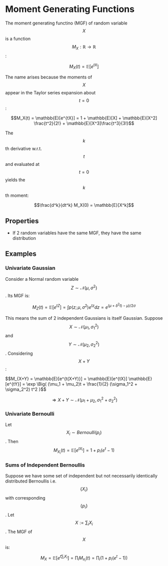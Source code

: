 # Moment Generating Functions

The moment generating functino (MGF) of random variable $$X$$ is a function $$M_X: \mathbb{R} \rightarrow \mathbb{R}$$:

$$M_X(t) = \mathbb{E}[e^{tX}]$$

The name arises because the moments of $$X$$ appear in the Taylor series expansion about $$t=0$$:

$$M_X(t) = \mathbb{E}[e^{tX}] = 1 + \mathbb{E}[X] + \mathbb{E}[X^2] \frac{t^2}{2!} + \mathbb{E}[X^3]\frac{t^3}{3!}$$

The $$k$$th derivative w.r.t. $$t$$ and evaluated at $$t=0$$ yields the $$k$$th moment:

$$\frac{d^k}{dt^k} M_X(0) = \mathbb{E}[X^k]$$

## Properties

- If 2 random variables have the same MGF, they have the same distribution

## Examples

### Univariate Gaussian 

Consider a Normal random variable $$Z \sim \mathcal{N}(\mu, \sigma^2)$$. Its MGF is:

$$M_Z(t) = \mathbb{E}[e^{tZ}] = \int p(z; \mu, \sigma^2) e^{tz} dz = e^{(\mu + \delta^2 t) - \mu)/2\sigma}$$

This means the sum of 2 independent Gaussians is itself Gaussian. Suppose $$X \sim \mathcal{N}(\mu_1, \sigma_1^2)$$
and $$Y \sim \mathcal{N}(\mu_2, \sigma_2^2)$$. Considering $$X + Y$$:

$$M_{X+Y} = \mathbb{E}[e^{t(X+Y)}] = \mathbb{E}[e^{tX}] \mathbb{E}[e^{tY}]
= \exp \Big( (\mu_1 + \mu_2)t + \frac{1}{2} (\sigma_1^2 + \sigma_2^2) t^2 }$$

$$\Rightarrow X+ Y \sim \mathcal{N}(\mu_1 + \mu_2, \sigma_1^2 + \sigma_2^2)$$

### Univariate Bernoulli

Let $$X_i \sim Bernoulli(p_i)$$. Then $$M_{X_i}(t) = \mathbb{E}[e^{tX_i}] = 1 + p_i (e^t - 1)$$

### Sums of Independent Bernoullis

Suppose we have some set of independent but not necessarily identically distributed Bernoullis
i.e. $$\{X_i \}$$ with corresponding $$\{p_i\}$$. Let $$X := \sum_i X_i$$. The MGF of
$$X$$ is:

$$M_{X} = \mathbb{E}[e^{t \sum_i X_i}] = \prod_i M_{x_i}(t) = \prod_i (1 + p_i (e^t - 1))$$

